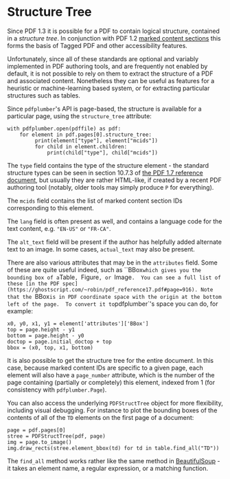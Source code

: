 # Structure Tree

Since PDF 1.3 it is possible for a PDF to contain logical structure,
contained in a *structure tree*.  In conjunction with PDF 1.2 [marked
content sections](#marked-content-sections) this forms the basis of
Tagged PDF and other accessibility features.

Unfortunately, since all of these standards are optional and variably
implemented in PDF authoring tools, and are frequently not enabled by
default, it is not possible to rely on them to extract the structure
of a PDF and associated content.  Nonetheless they can be useful as
features for a heuristic or machine-learning based system, or for
extracting particular structures such as tables.

Since `pdfplumber`'s API is page-based, the structure is available for
a particular page, using the `structure_tree` attribute:

    with pdfplumber.open(pdffile) as pdf:
        for element in pdf.pages[0].structure_tree:
             print(element["type"], element["mcids"])
             for child in element.children:
                 print(child["type"], child["mcids"])

The `type` field contains the type of the structure element - the
standard structure types can be seen in section 10.7.3 of [the PDF 1.7
reference
document](https://ghostscript.com/~robin/pdf_reference17.pdf#page=898),
but usually they are rather HTML-like, if created by a recent PDF
authoring tool (notably, older tools may simply produce `P` for
everything).

The `mcids` field contains the list of marked content section IDs
corresponding to this element.

The `lang` field is often present as well, and contains a language
code for the text content, e.g. `"EN-US"` or `"FR-CA"`.

The `alt_text` field will be present if the author has helpfully added
alternate text to an image.  In some cases, `actual_text` may also be
present.

There are also various attributes that may be in the `attributes`
field.  Some of these are quite useful indeed, such as ``BBox` which
gives you the bounding box of a `Table`, `Figure`, or `Image`.  You
can see a full list of these [in the PDF
spec](https://ghostscript.com/~robin/pdf_reference17.pdf#page=916).
Note that the `BBox` is in PDF coordinate space with the origin at the
bottom left of the page.  To convert it to `pdfplumber`'s space you
can do, for example:

    x0, y0, x1, y1 = element['attributes']['BBox']
    top = page.height - y1
    bottom = page.height - y0
    doctop = page.initial_doctop + top
    bbox = (x0, top, x1, bottom)

It is also possible to get the structure tree for the entire document.
In this case, because marked content IDs are specific to a given page,
each element will also have a `page_number` attribute, which is the
number of the page containing (partially or completely) this element,
indexed from 1 (for consistency with `pdfplumber.Page`).

You can also access the underlying `PDFStructTree` object for more
flexibility, including visual debugging.  For instance to plot the
bounding boxes of the contents of all of the `TD` elements on the
first page of a document:

    page = pdf.pages[0]
    stree = PDFStructTree(pdf, page)
    img = page.to_image()
    img.draw_rects(stree.element_bbox(td) for td in table.find_all("TD"))

The `find_all` method works rather like the same method in
[BeautifulSoup](https://beautiful-soup-4.readthedocs.io/en/latest/#searching-the-tree) -
it takes an element name, a regular expression, or a matching
function.
